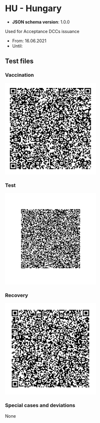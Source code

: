 # HU - Hungary

* **JSON schema version**: 1.0.0

Used for Acceptance DCCs issuance
* From: 16.06.2021
* Until:

## Test files

### Vaccination

![VAC](VAC.png)

### Test

![TEST](TEST.png)

### Recovery

![REC](REC.png)

### Special cases and deviations
None